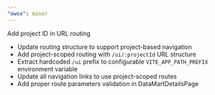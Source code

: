 ```yaml
---
"owox": minor
---
```


Add project ID in URL routing

- Update routing structure to support project-based navigation
- Add project-scoped routing with `/ui/:projectId` URL structure
- Extract hardcoded `/ui` prefix to configurable `VITE_APP_PATH_PREFIX` environment variable
- Update all navigation links to use project-scoped routes
- Add proper route parameters validation in DataMartDetailsPage